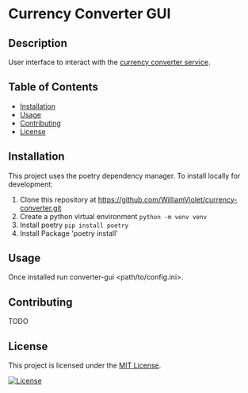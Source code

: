 # Currency Converter GUI

## Description

User interface to interact with the [currency converter service](https://github.com/WilliamViolet/currency-converter).

## Table of Contents

- [Installation](#installation)
- [Usage](#usage)
- [Contributing](#contributing)
- [License](#license)

## Installation

This project uses the poetry dependency manager. To install locally for development:

1. Clone this repository at https://github.com/WilliamViolet/currency-converter.git
2. Create a python virtual environment `python -m venv venv`
3. Install poetry `pip install poetry`
4. Install Package 'poetry install'

## Usage

Once installed run converter-gui <path/to/config.ini>.

## Contributing

TODO

## License

This project is licensed under the [MIT License](LICENSE).

[![License](https://img.shields.io/badge/License-MIT-blue.svg)](LICENSE)
